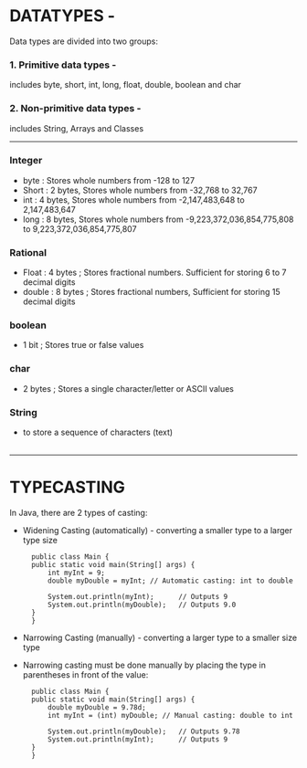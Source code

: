 # DATATYPES -

Data types are divided into two groups:

### 1. Primitive data types - 
includes byte, short, int, long, float, double, boolean and char

### 2. Non-primitive data types - 
includes String, Arrays and Classes 

---

### Integer
- byte  : Stores whole numbers from -128 to 127
- Short	: 2 bytes, Stores whole numbers from -32,768 to 32,767
- int   : 4 bytes, Stores whole numbers from -2,147,483,648 to 2,147,483,647
- long	: 8 bytes, Stores whole numbers from -9,223,372,036,854,775,808 to 9,223,372,036,854,775,807

### Rational
- Float	: 4 bytes	; Stores fractional numbers. Sufficient for storing 6 to 7 decimal digits
- double : 8 bytes	; Stores fractional numbers, Sufficient for storing 15 decimal digits
### boolean	
- 1 bit	; Stores true or false values
### char	
- 2 bytes	; Stores a single character/letter or ASCII values

### String
- to store a sequence of characters (text)
<BR><BR>

---

# TYPECASTING

In Java, there are 2 types of casting:

- Widening Casting (automatically) - converting a smaller type to a larger type size

        public class Main {
        public static void main(String[] args) {
            int myInt = 9;
            double myDouble = myInt; // Automatic casting: int to double

            System.out.println(myInt);      // Outputs 9
            System.out.println(myDouble);   // Outputs 9.0
        }
        }

- Narrowing Casting (manually) - converting a larger type to a smaller size type

- Narrowing casting must be done manually by placing the type in parentheses in front of the value:

        public class Main {
        public static void main(String[] args) {
            double myDouble = 9.78d;
            int myInt = (int) myDouble; // Manual casting: double to int

            System.out.println(myDouble);   // Outputs 9.78
            System.out.println(myInt);      // Outputs 9
        }
        }
